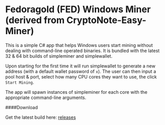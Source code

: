 Fedoragold (FED) Windows Miner  
   (derived from CryptoNote-Easy-Miner)
===

This is a simple C# app that helps Windows users start mining without dealing with command-line operated binaries. It is bundled with the latest 32 & 64 bit builds of simpleminer and simplewallet.


Upon starting for the first time it will run simplewallet to generate a new address (with a default wallet password of `x`). The user can then input a pool host & port, select how many CPU cores they want to use, the click `Start Mining`.


The app will spawn instances of simpleminer for each core with the appropriate command-line arguments.


####Download

Get the latest build here: [releases](https://github.com/jojapoppa/fedoragold-release.git)
